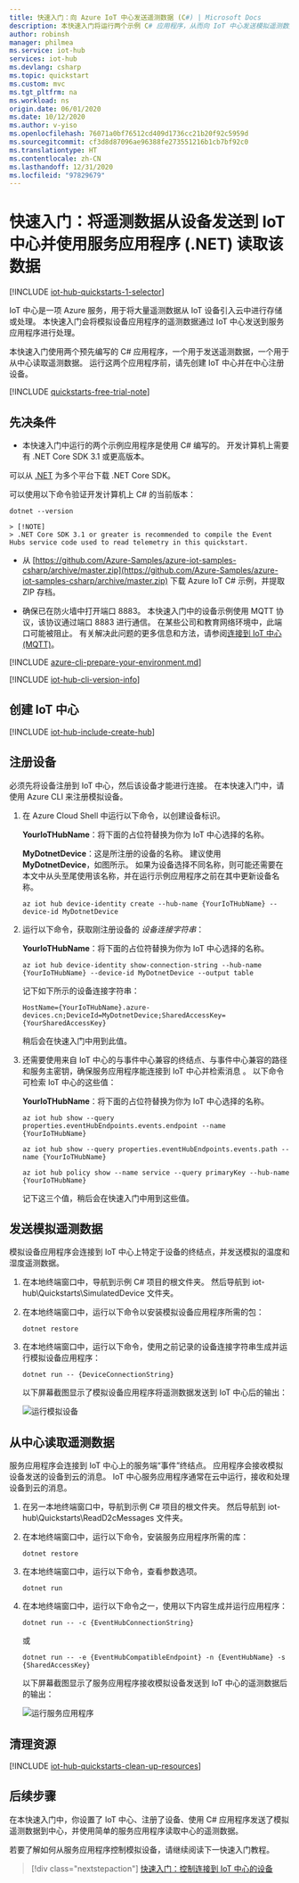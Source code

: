 ```yaml
---
title: 快速入门：向 Azure IoT 中心发送遥测数据 (C#) | Microsoft Docs
description: 本快速入门将运行两个示例 C# 应用程序，从而向 IoT 中心发送模拟遥测数据，并读取 IoT 中心的遥测数据，在云中进行处理。
author: robinsh
manager: philmea
ms.service: iot-hub
services: iot-hub
ms.devlang: csharp
ms.topic: quickstart
ms.custom: mvc
ms.tgt_pltfrm: na
ms.workload: ns
origin.date: 06/01/2020
ms.date: 10/12/2020
ms.author: v-yiso
ms.openlocfilehash: 76071a0bf76512cd409d1736cc21b20f92c5959d
ms.sourcegitcommit: cf3d8d87096ae96388fe273551216b1cb7bf92c0
ms.translationtype: HT
ms.contentlocale: zh-CN
ms.lasthandoff: 12/31/2020
ms.locfileid: "97829679"
---
```

# <a name="quickstart-send-telemetry-from-a-device-to-an-iot-hub-and-read-it-with-a-service-application-net"></a>快速入门：将遥测数据从设备发送到 IoT 中心并使用服务应用程序 (.NET) 读取该数据

[!INCLUDE [iot-hub-quickstarts-1-selector](../../includes/iot-hub-quickstarts-1-selector.md)]

IoT 中心是一项 Azure 服务，用于将大量遥测数据从 IoT 设备引入云中进行存储或处理。 本快速入门会将模拟设备应用程序的遥测数据通过 IoT 中心发送到服务应用程序进行处理。

本快速入门使用两个预先编写的 C# 应用程序，一个用于发送遥测数据，一个用于从中心读取遥测数据。 运行这两个应用程序前，请先创建 IoT 中心并在中心注册设备。

[!INCLUDE [quickstarts-free-trial-note](../../includes/quickstarts-free-trial-note.md)]

## <a name="prerequisites"></a>先决条件

* 本快速入门中运行的两个示例应用程序是使用 C# 编写的。 开发计算机上需要有 .NET Core SDK 3.1 或更高版本。

可以从 [.NET](https://www.microsoft.com/net/download/all) 为多个平台下载 .NET Core SDK。

可以使用以下命令验证开发计算机上 C# 的当前版本：

```cmd/sh
dotnet --version
```

    > [!NOTE]
    > .NET Core SDK 3.1 or greater is recommended to compile the Event Hubs service code used to read telemetry in this quickstart.


* 从 [https://github.com/Azure-Samples/azure-iot-samples-csharp/archive/master.zip](https://github.com/Azure-Samples/azure-iot-samples-csharp/archive/master.zip) 下载 Azure IoT C# 示例，并提取 ZIP 存档。

* 确保已在防火墙中打开端口 8883。 本快速入门中的设备示例使用 MQTT 协议，该协议通过端口 8883 进行通信。 在某些公司和教育网络环境中，此端口可能被阻止。 有关解决此问题的更多信息和方法，请参阅[连接到 IoT 中心(MQTT)](iot-hub-mqtt-support.md#connecting-to-iot-hub)。

[!INCLUDE [azure-cli-prepare-your-environment.md](../../includes/azure-cli-prepare-your-environment-no-header.md)]

[!INCLUDE [iot-hub-cli-version-info](../../includes/iot-hub-cli-version-info.md)]

## <a name="create-an-iot-hub"></a>创建 IoT 中心

[!INCLUDE [iot-hub-include-create-hub](../../includes/iot-hub-include-create-hub.md)]

## <a name="register-a-device"></a>注册设备

必须先将设备注册到 IoT 中心，然后该设备才能进行连接。 在本快速入门中，请使用 Azure CLI 来注册模拟设备。

1. 在 Azure Cloud Shell 中运行以下命令，以创建设备标识。

   **YourIoTHubName**：将下面的占位符替换为你为 IoT 中心选择的名称。

   **MyDotnetDevice**：这是所注册的设备的名称。 建议使用 **MyDotnetDevice**，如图所示。 如果为设备选择不同名称，则可能还需要在本文中从头至尾使用该名称，并在运行示例应用程序之前在其中更新设备名称。

    ```azurecli
    az iot hub device-identity create --hub-name {YourIoTHubName} --device-id MyDotnetDevice
    ```

2. 运行以下命令，获取刚注册设备的 _设备连接字符串_：

   **YourIoTHubName**：将下面的占位符替换为你为 IoT 中心选择的名称。

    ```azurecli
    az iot hub device-identity show-connection-string --hub-name {YourIoTHubName} --device-id MyDotnetDevice --output table
    ```

    记下如下所示的设备连接字符串：

   `HostName={YourIoTHubName}.azure-devices.cn;DeviceId=MyDotnetDevice;SharedAccessKey={YourSharedAccessKey}`

    稍后会在快速入门中用到此值。

3. 还需要使用来自 IoT 中心的与事件中心兼容的终结点、与事件中心兼容的路径和服务主密钥，确保服务应用程序能连接到 IoT 中心并检索消息  。 以下命令可检索 IoT 中心的这些值：

   **YourIoTHubName**：将下面的占位符替换为你为 IoT 中心选择的名称。

    ```azurecli
    az iot hub show --query properties.eventHubEndpoints.events.endpoint --name {YourIoTHubName}

    az iot hub show --query properties.eventHubEndpoints.events.path --name {YourIoTHubName}

    az iot hub policy show --name service --query primaryKey --hub-name {YourIoTHubName}
    ```

    记下这三个值，稍后会在快速入门中用到这些值。

## <a name="send-simulated-telemetry"></a>发送模拟遥测数据

模拟设备应用程序会连接到 IoT 中心上特定于设备的终结点，并发送模拟的温度和湿度遥测数据。

1. 在本地终端窗口中，导航到示例 C# 项目的根文件夹。 然后导航到 iot-hub\Quickstarts\SimulatedDevice 文件夹。

2. 在本地终端窗口中，运行以下命令以安装模拟设备应用程序所需的包：

    ```cmd/sh
    dotnet restore
    ```

3. 在本地终端窗口中，运行以下命令，使用之前记录的设备连接字符串生成并运行模拟设备应用程序：

    ```cmd/sh
    dotnet run -- {DeviceConnectionString}
    ```

    以下屏幕截图显示了模拟设备应用程序将遥测数据发送到 IoT 中心后的输出：

    ![运行模拟设备](media/quickstart-send-telemetry-dotnet/simulated-device.png)

## <a name="read-the-telemetry-from-your-hub"></a>从中心读取遥测数据

服务应用程序会连接到 IoT 中心上的服务端“事件”终结点。 应用程序会接收模拟设备发送的设备到云的消息。 IoT 中心服务应用程序通常在云中运行，接收和处理设备到云的消息。

1. 在另一本地终端窗口中，导航到示例 C# 项目的根文件夹。 然后导航到 iot-hub\Quickstarts\ReadD2cMessages 文件夹。

2. 在本地终端窗口中，运行以下命令，安装服务应用程序所需的库：

    ```cmd/sh
    dotnet restore
    ```

3. 在本地终端窗口中，运行以下命令，查看参数选项。

    ```cmd/sh
    dotnet run
    ```

4. 在本地终端窗口中，运行以下命令之一，使用以下内容生成并运行应用程序：

    ```cmd/sh
    dotnet run -- -c {EventHubConnectionString}
    ```

    或

    ```cmd/sh
    dotnet run -- -e {EventHubCompatibleEndpoint} -n {EventHubName} -s {SharedAccessKey}
    ```

    以下屏幕截图显示了服务应用程序接收模拟设备发送到 IoT 中心的遥测数据后的输出：

    ![运行服务应用程序](media/quickstart-send-telemetry-dotnet/read-device-to-cloud.png)

## <a name="clean-up-resources"></a>清理资源

[!INCLUDE [iot-hub-quickstarts-clean-up-resources](../../includes/iot-hub-quickstarts-clean-up-resources.md)]

## <a name="next-steps"></a>后续步骤

在本快速入门中，你设置了 IoT 中心、注册了设备、使用 C# 应用程序发送了模拟遥测数据到中心，并使用简单的服务应用程序读取中心的遥测数据。

若要了解如何从服务应用程序控制模拟设备，请继续阅读下一快速入门教程。

> [!div class="nextstepaction"]
> [快速入门：控制连接到 IoT 中心的设备](quickstart-control-device-dotnet.md)